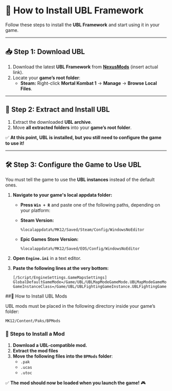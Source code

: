 # 🔷 How to Install UBL Framework

Follow these steps to install the **UBL Framework** and start using it in your game.

---

## 📥 **Step 1: Download UBL**
1. Download the latest **UBL Framework** from **[NexusMods](#)** (insert actual link).
2. Locate your **game’s root folder**:
   - **Steam:** Right-click **Mortal Kombat 1** → **Manage** → **Browse Local Files**.

---

## 📂 **Step 2: Extract and Install UBL**
1. Extract the downloaded **UBL archive**.
2. Move **all extracted folders** into your **game’s root folder**.

✅ **At this point, UBL is installed, but you still need to configure the game to use it!**

---

## 🛠️ **Step 3: Configure the Game to Use UBL**
You must tell the game to use the **UBL instances** instead of the default ones.

1. **Navigate to your game's local appdata folder:**  
   - **Press `Win + R`** and paste one of the following paths, depending on your platform:

   - **Steam Version:**
     ```
     %localappdata%/MK12/Saved/Steam/Config/WindowsNoEditor
     ```
   - **Epic Games Store Version:**
     ```
     %localappdata%/MK12/Saved/EOS/Config/WindowsNoEditor
     ```

2. **Open `Engine.ini`** in a text editor.
3. **Paste the following lines at the very bottom:**
   ```
   [/Script/EngineSettings.GameMapsSettings]
   GlobalDefaultGameMode=/Game/UBL/UBLMapModeGameMode.UBLMapModeGameMode_C
   GameInstanceClass=/Game/UBL/UBLFightingGameInstance.UBLFightingGameInstance_C
   ```
   
##📂 How to Install UBL Mods

UBL mods must be placed in the following directory inside your game’s folder:

```
MK12/Content/Paks/BPMods
```

### 📌 **Steps to Install a Mod**
1. **Download a UBL-compatible mod.**  
2. **Extract the mod files** 
3. **Move the following files into the `BPMods` folder**:
   - `.pak`
   - `.ucas`
   - `.utoc`

✅ **The mod should now be loaded when you launch the game!** 🎮